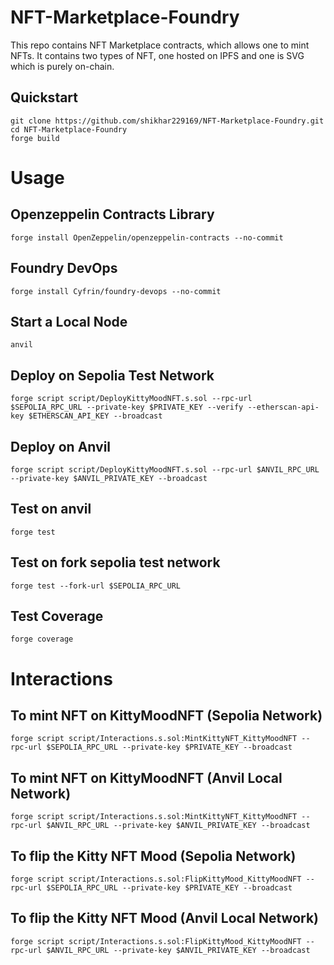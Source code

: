# NFT-Marketplace-Foundry
This repo contains NFT Marketplace contracts, which allows one to mint NFTs. It contains two types of NFT, one hosted on IPFS and one is SVG which is purely on-chain.

## Quickstart
```
git clone https://github.com/shikhar229169/NFT-Marketplace-Foundry.git
cd NFT-Marketplace-Foundry
forge build
```

# Usage
## Openzeppelin Contracts Library
```
forge install OpenZeppelin/openzeppelin-contracts --no-commit
```

## Foundry DevOps
```
forge install Cyfrin/foundry-devops --no-commit
```

## Start a Local Node
```
anvil
```

## Deploy on Sepolia Test Network
```
forge script script/DeployKittyMoodNFT.s.sol --rpc-url $SEPOLIA_RPC_URL --private-key $PRIVATE_KEY --verify --etherscan-api-key $ETHERSCAN_API_KEY --broadcast
```

## Deploy on Anvil
```
forge script script/DeployKittyMoodNFT.s.sol --rpc-url $ANVIL_RPC_URL --private-key $ANVIL_PRIVATE_KEY --broadcast
```

## Test on anvil
```
forge test
```

## Test on fork sepolia test network
```
forge test --fork-url $SEPOLIA_RPC_URL
```

## Test Coverage
```
forge coverage
```

# Interactions
## To mint NFT on KittyMoodNFT (Sepolia Network)
```
forge script script/Interactions.s.sol:MintKittyNFT_KittyMoodNFT --rpc-url $SEPOLIA_RPC_URL --private-key $PRIVATE_KEY --broadcast
```

## To mint NFT on KittyMoodNFT (Anvil Local Network)
```
forge script script/Interactions.s.sol:MintKittyNFT_KittyMoodNFT --rpc-url $ANVIL_RPC_URL --private-key $ANVIL_PRIVATE_KEY --broadcast
```

## To flip the Kitty NFT Mood (Sepolia Network)
```
forge script script/Interactions.s.sol:FlipKittyMood_KittyMoodNFT --rpc-url $SEPOLIA_RPC_URL --private-key $PRIVATE_KEY --broadcast
```

## To flip the Kitty NFT Mood (Anvil Local Network)
```
forge script script/Interactions.s.sol:FlipKittyMood_KittyMoodNFT --rpc-url $ANVIL_RPC_URL --private-key $ANVIL_PRIVATE_KEY --broadcast
```
